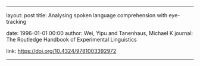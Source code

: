 ---
layout: post
title: Analysing spoken language comprehension with eye-tracking

date: 1996-01-01 00:00
author: Wei, Yipu and Tanenhaus, Michael K
journal: The Routledge Handbook of Experimental Linguistics

link: https://doi.org/10.4324/9781003392972

-----